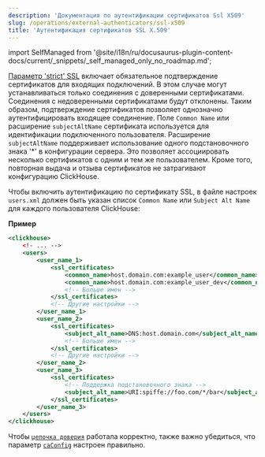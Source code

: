 ```yaml
---
description: 'Документация по аутентификации сертификатов Ssl X509'
slug: /operations/external-authenticators/ssl-x509
title: 'Аутентификация сертификатов SSL X.509'
---
```


import SelfManaged from '@site/i18n/ru/docusaurus-plugin-content-docs/current/_snippets/_self_managed_only_no_roadmap.md';

<SelfManaged />

[Параметр 'strict' SSL](../server-configuration-parameters/settings.md#openssl) включает обязательное подтверждение сертификатов для входящих подключений. В этом случае могут устанавливаться только соединения с доверенными сертификатами. Соединения с недоверенными сертификатами будут отклонены. Таким образом, подтверждение сертификатов позволяет однозначно аутентифицировать входящее соединение. Поле `Common Name` или расширение `subjectAltName` сертификата используется для идентификации подключенного пользователя. Расширение `subjectAltName` поддерживает использование одного подстановочного знака '*' в конфигурации сервера. Это позволяет ассоциировать несколько сертификатов с одним и тем же пользователем. Кроме того, повторная выдача и отзыва сертификатов не затрагивают конфигурацию ClickHouse.

Чтобы включить аутентификацию по сертификату SSL, в файле настроек `users.xml` должен быть указан список `Common Name` или `Subject Alt Name` для каждого пользователя ClickHouse:

**Пример**
```xml
<clickhouse>
    <!- ... -->
    <users>
        <user_name_1>
            <ssl_certificates>
                <common_name>host.domain.com:example_user</common_name>
                <common_name>host.domain.com:example_user_dev</common_name>
                <!-- Больше имен -->
            </ssl_certificates>
            <!-- Другие настройки -->
        </user_name_1>
        <user_name_2>
            <ssl_certificates>
                <subject_alt_name>DNS:host.domain.com</subject_alt_name>
                <!-- Больше имен -->
            </ssl_certificates>
            <!-- Другие настройки -->
        </user_name_2>
        <user_name_3>
            <ssl_certificates>
                <!-- Поддержка подстановочного знака -->
                <subject_alt_name>URI:spiffe://foo.com/*/bar</subject_alt_name>
            </ssl_certificates>
        </user_name_3>
    </users>
</clickhouse>
```

Чтобы [`цепочка доверия`](https://en.wikipedia.org/wiki/Chain_of_trust) работала корректно, также важно убедиться, что параметр [`caConfig`](../server-configuration-parameters/settings.md#openssl) настроен правильно.
